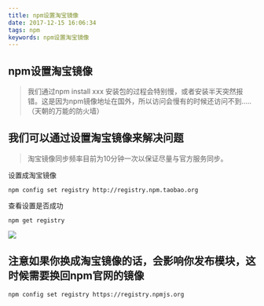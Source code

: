 ```yaml
---
title: npm设置淘宝镜像
date: 2017-12-15 16:06:34
tags: npm
keywords: npm设置淘宝镜像
---
```

## npm设置淘宝镜像

> 我们通过npm install xxx 安装包的过程会特别慢，或者安装半天突然报错。这是因为npm镜像地址在国外，所以访问会慢有的时候还访问不到.....（天朝的万能的防火墙）

<!--more-->

## 我们可以通过设置淘宝镜像来解决问题

> 淘宝镜像同步频率目前为10分钟一次以保证尽量与官方服务同步。

设置成淘宝镜像

```
npm config set registry http://registry.npm.taobao.org
```

查看设置是否成功

```
npm get registry 
```
![](http://hexo-1252491761.file.myqcloud.com/npm%E8%AE%BE%E7%BD%AE%E6%B7%98%E5%AE%9D%E9%95%9C%E5%83%8F/20171215161837.png)

## 注意如果你换成淘宝镜像的话，会影响你发布模块，这时候需要换回npm官网的镜像

```
npm config set registry https://registry.npmjs.org
```